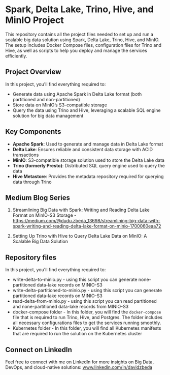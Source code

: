 # Spark, Delta Lake, Trino, Hive, and MinIO Project

This repository contains all the project files needed to set up and run a scalable big data solution using Spark, Delta Lake, Trino, Hive, and MinIO. The setup includes Docker Compose files, configuration files for Trino and Hive, as well as scripts to help you deploy and manage the services efficiently.

## Project Overview

In this project, you'll find everything required to:
- Generate data using Apache Spark in Delta Lake format (both partitioned and non-partitioned)
- Store data on MinIO’s S3-compatible storage
- Query the data using Trino and Hive, leveraging a scalable SQL engine solution for big data management

## Key Components
- **Apache Spark**: Used to generate and manage data in Delta Lake format
- **Delta Lake**: Ensures reliable and consistent data storage with ACID transactions
- **MinIO**: S3-compatible storage solution used to store the Delta Lake data
- **Trino (formerly Presto)**: Distributed SQL query engine used to query the data
- **Hive Metastore**: Provides the metadata repository required for querying data through Trino

## Medium Blog Series

1. Streamlining Big Data with Spark: Writing and Reading Delta Lake Format on MinIO-S3 Storage - https://medium.com/@dudu.zbeda_13698/streamlining-big-data-with-spark-writing-and-reading-delta-lake-format-on-minio-1700060eaa72

2. Setting Up Trino with Hive to Query Delta Lake Data on MinIO: A Scalable Big Data Solution


## Repository files

In this project, you'll find everything required to:
- write-delta-to-minio.py - using this script you can generate none-partitioned data-lake records on MINIO-S3
- write-delta-partitioned-to-minio.py - using this script you can generate partitioned data-lake records on MINIO-S3
- read-delta-from-minio.py - using this script you can read partitioned and none-partitioned data-lake records from MINIO-S3
- docker-compose folder - In this folder, you will find the `docker-compose` file that is required to run Trino, Hive, and Postgres. The folder includes all necessary configurations files to get the services running smoothly. 
- Kubernetes folder - In this folder, you will find all Kubernetes manifests that are required to run the solution on the Kubernetes cluster 


## Connect on LinkedIn
Feel free to connect with me on LinkedIn for more insights on Big Data, DevOps, and cloud-native solutions:
www.linkedin.com/in/davidzbeda

